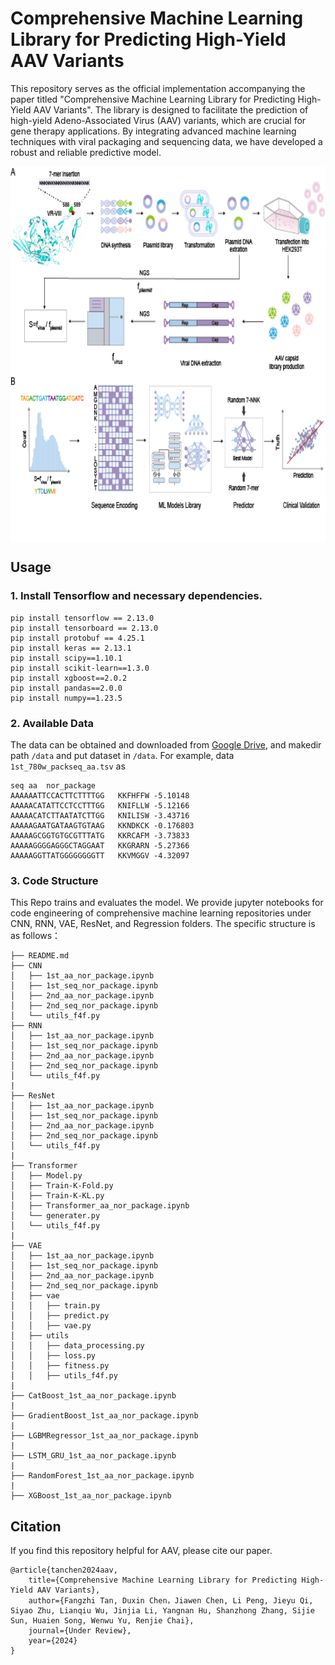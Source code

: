 # Comprehensive Machine Learning Library for Predicting High-Yield AAV Variants
This repository serves as the official implementation accompanying the paper titled "Comprehensive Machine Learning Library for Predicting High-Yield AAV Variants". The library is designed to facilitate the prediction of high-yield Adeno-Associated Virus (AAV) variants, which are crucial for gene therapy applications. By integrating advanced machine learning techniques with viral packaging and sequencing data, we have developed a robust and reliable predictive model. 


<p align="center">
<img src="framework.png" height = "600" alt="" align=center />
</p>


## Usage 

### 1. Install Tensorflow and necessary dependencies.

```
pip install tensorflow == 2.13.0
pip install tensorboard == 2.13.0
pip install protobuf == 4.25.1
pip install keras == 2.13.1
pip install scipy==1.10.1
pip install scikit-learn==1.3.0
pip install xgboost==2.0.2
pip install pandas==2.0.0 
pip install numpy==1.23.5
```

### 2. Available Data 
The data can be obtained and downloaded from [Google Drive](https://drive.google.com/drive/folders/1JE7GwDmfb9-lCQDJGC2A5rHZEM18RaxU?usp=sharing), and makedir path ```/data``` and put dataset in ```/data```.  For example, data ```1st_780w_packseq_aa.tsv``` as

```
seq	aa	nor_package
AAAAAATTCCACTTCTTTTGG	KKFHFFW	-5.10148
AAAAACATATTCCTCCTTTGG	KNIFLLW	-5.12166
AAAAACATCTTAATATCTTGG	KNILISW	-3.43716
AAAAAGAATGATAAGTGTAAG	KKNDKCK	-0.176803
AAAAAGCGGTGTGCGTTTATG	KKRCAFM	-3.73833
AAAAAGGGGAGGGCTAGGAAT	KKGRARN	-5.27366
AAAAAGGTTATGGGGGGGGTT	KKVMGGV	-4.32097
```




### 3. Code Structure  

This Repo trains and evaluates the model. We provide jupyter notebooks for code engineering of comprehensive machine learning repositories under CNN, RNN, VAE, ResNet, and Regression folders. The specific structure is as follows：
```
├── README.md
├── CNN
│   ├── 1st_aa_nor_package.ipynb
│   ├── 1st_seq_nor_package.ipynb
│   ├── 2nd_aa_nor_package.ipynb
│   ├── 2nd_seq_nor_package.ipynb
│   └── utils_f4f.py
├── RNN
│   ├── 1st_aa_nor_package.ipynb
│   ├── 1st_seq_nor_package.ipynb
│   ├── 2nd_aa_nor_package.ipynb
│   ├── 2nd_seq_nor_package.ipynb
│   └── utils_f4f.py
|
├── ResNet
│   ├── 1st_aa_nor_package.ipynb
│   ├── 1st_seq_nor_package.ipynb
│   ├── 2nd_aa_nor_package.ipynb
│   ├── 2nd_seq_nor_package.ipynb
│   └── utils_f4f.py
|
├── Transformer
│   ├── Model.py
│   ├── Train-K-Fold.py
│   ├── Train-K-KL.py
│   ├── Transformer_aa_nor_package.ipynb
│   └── generater.py
│   └── utils_f4f.py
|
├── VAE
│   ├── 1st_aa_nor_package.ipynb
│   ├── 1st_seq_nor_package.ipynb
│   ├── 2nd_aa_nor_package.ipynb
│   ├── 2nd_seq_nor_package.ipynb
│   ├── vae
│   │   ├── train.py
│   │   ├── predict.py
│   │   ├── vae.py
│   ├── utils
│   │   ├── data_processing.py
│   │   ├── loss.py
│   │   ├── fitness.py
│   │   ├── utils_f4f.py
|
├── CatBoost_1st_aa_nor_package.ipynb
|
├── GradientBoost_1st_aa_nor_package.ipynb
|
├── LGBMRegressor_1st_aa_nor_package.ipynb
|
├── LSTM_GRU_1st_aa_nor_package.ipynb
|
├── RandomForest_1st_aa_nor_package.ipynb
|
├── XGBoost_1st_aa_nor_package.ipynb

```

## Citation

If you find this repository helpful for AAV, please cite our paper. 

```
@article{tanchen2024aav,
    title={Comprehensive Machine Learning Library for Predicting High-Yield AAV Variants},
    author={Fangzhi Tan, Duxin Chen，Jiawen Chen, Li Peng, Jieyu Qi, Siyao Zhu, Lianqiu Wu, Jinjia Li, Yangnan Hu, Shanzhong Zhang, Sijie Sun, Huaien Song, Wenwu Yu, Renjie Chai},
    journal={Under Review},
    year={2024}
}
```
